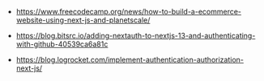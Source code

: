 -   https://www.freecodecamp.org/news/how-to-build-a-ecommerce-website-using-next-js-and-planetscale/

-   https://blog.bitsrc.io/adding-nextauth-to-nextjs-13-and-authenticating-with-github-40539ca6a81c

-   https://blog.logrocket.com/implement-authentication-authorization-next-js/
